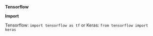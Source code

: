 **Tensorflow**

**Import**

Tensorflow: `import tensorflow as tf` or Keras: `from tensorflow import keras`
